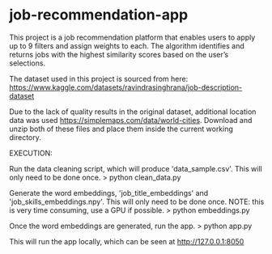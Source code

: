 # job-recommendation-app

This project is a job recommendation platform that enables users to apply up to 9 filters and assign weights to each. The algorithm identifies and returns jobs with the highest similarity scores based on the user’s selections.


The dataset used in this project is sourced from here: 
https://www.kaggle.com/datasets/ravindrasinghrana/job-description-dataset 

Due to the lack of quality results in the original dataset, additional location data was used https://simplemaps.com/data/world-cities. Download and unzip both of these files and place them inside the current working directory.


EXECUTION:

Run the data cleaning script, which will produce 'data_sample.csv'. This will only need to be done once.
    > python clean_data.py


Generate the word embeddings, 'job_title_embeddings' and 'job_skills_embeddings.npy'. This will only need to be done once.
NOTE: this is very time consuming, use a GPU if possible. 
    > python embeddings.py 


Once the word embeddings are generated, run the app.
    > python app.py

This will run the app locally, which can be seen at http://127.0.0.1:8050
